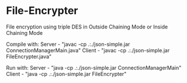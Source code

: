 # File-Encrypter
File encryption using triple DES in Outside Chaining Mode or Inside Chaining Mode


Compile with:
Server - "javac -cp .:./json-simple.jar ConnectionManagerMain.java"
Client - "javac -cp .:./json-simple.jar FileEncrypter.java"

Run with:
Server - "java -cp .:./json-simple.jar ConnectionManagerMain"
Client - "java -cp .:./json-simple.jar FileEncrypter"